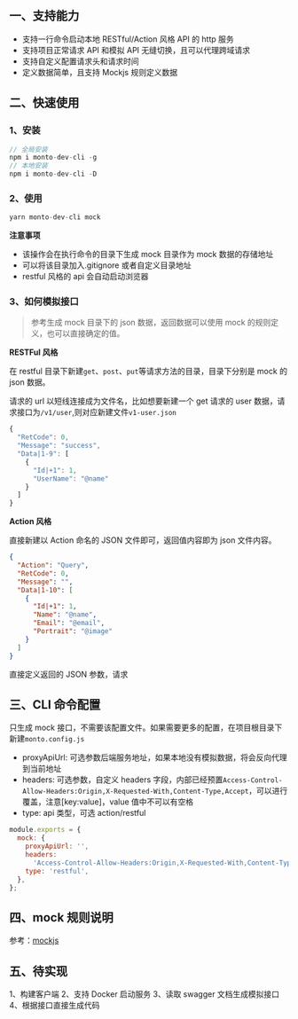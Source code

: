 ## 一、支持能力

- 支持一行命令启动本地 RESTful/Action 风格 API 的 http 服务
- 支持项目正常请求 API 和模拟 API 无缝切换，且可以代理跨域请求
- 支持自定义配置请求头和请求时间
- 定义数据简单，且支持 Mockjs 规则定义数据

## 二、快速使用

### 1、安装

```js
// 全局安装
npm i monto-dev-cli -g
// 本地安装
npm i monto-dev-cli -D
```

### 2、使用

```js
yarn monto-dev-cli mock
```

**注意事项**

- 该操作会在执行命令的目录下生成 mock 目录作为 mock 数据的存储地址
- 可以将该目录加入.gitignore 或者自定义目录地址
- restful 风格的 api 会自动启动浏览器

### 3、如何模拟接口

> 参考生成 mock 目录下的 json 数据，返回数据可以使用 mock 的规则定义，也可以直接确定的值。

**RESTFul 风格**

在 restful 目录下新建`get`、`post`、`put`等请求方法的目录，目录下分别是 mock 的 json 数据。

请求的 url 以短线连接成为文件名，比如想要新建一个 get 请求的 user 数据，请求接口为`/v1/user`,则对应新建文件`v1-user.json`

```js
{
  "RetCode": 0,
  "Message": "success",
  "Data|1-9": [
    {
      "Id|+1": 1,
      "UserName": "@name"
    }
  ]
}
```

**Action 风格**

直接新建以 Action 命名的 JSON 文件即可，返回值内容即为 json 文件内容。

```json
{
  "Action": "Query",
  "RetCode": 0,
  "Message": "",
  "Data|1-10": [
    {
      "Id|+1": 1,
      "Name": "@name",
      "Email": "@email",
      "Portrait": "@image"
    }
  ]
}
```

直接定义返回的 JSON 参数，请求

## 三、CLI 命令配置

只生成 mock 接口，不需要该配置文件。如果需要更多的配置，在项目根目录下新建`monto.config.js`

- proxyApiUrl: 可选参数后端服务地址，如果本地没有模拟数据，将会反向代理到当前地址
- headers: 可选参数，自定义 headers 字段，内部已经预置`Access-Control-Allow-Headers:Origin,X-Requested-With,Content-Type,Accept`，可以进行覆盖，注意[key:value]，value 值中不可以有空格
- type: api 类型，可选 action/restful

```js
module.exports = {
  mock: {
    proxyApiUrl: '',
    headers:
      'Access-Control-Allow-Headers:Origin,X-Requested-With,Content-Type,Accept,X-Accesstoken',
    type: 'restful',
  },
};
```

## 四、mock 规则说明

参考：[mockjs](https://github.com/nuysoft/Mock/wiki/Getting-Started)

## 五、待实现

1、构建客户端
2、支持 Docker 启动服务
3、读取 swagger 文档生成模拟接口
4、根据接口直接生成代码
